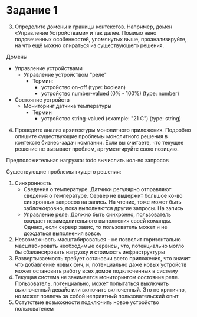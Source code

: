 # Задание 1
3. Определите домены и границы контекстов. Например, домен «Управление Устройствами» и так далее. Помимо явно подсвеченных особенностей, упомянутых выше, проанализируйте, на что ещё можно опираться из существующего решения.

Домены
- Управление устройствами
    - Управление устройством "реле"
        - Термин:
            - устройство on-off (type: boolean)
            - устройство number-valued (0% - 100%) (type: number)
- Состояние устройств
    - Мониторинг датчика температуры
        - Термин
            - устройство string-valued (example: "21 C") (type: string)

4. Проведите анализ архитектуры монолитного приложения. Подробно опишите существующие проблемы монолитного решения в контексте бизнес-задач компании. Если вы считаете, что текущее решение не вызывает проблем, аргументируйте свою позицию.

Предположительная нагрузка: todo вычислить кол-во запросов

Существующие проблемы ткущего решения:
1. Синхронность.
    - Сведения о температуре. Датчики регулярно отправляют сведения о температуре. Сервер не выдержит большое ко-во синхронных запросов на запись. На чтение, тоже может быть заблочкировно, пока выполняются другие запросы. На запись
    - Управление реле. Должно быть синхронно, пользователь ожидает незамедлительного выполнения своей команды. Однако, если сервер завис, то пользователь может и не дождаться выполнения вовсе.
2. Невозможность масштабироваться - не позволит горизонтально масштабировать необходимые сервисы, что, потенциально могло бы сбалансировать нагрузку и стоимость инфраструктуры
3. Развертываемость требует остановки всего приложения, что значит что добавление новых фич, и, потенциально даже новых устройств может остановить работу всех домов подключенных в систему
4. Текущая система не занимается мониторингом состояния реле. Пользователь, потенциально, может попытаться выключить выключенный девайс или включить включенный. Это не критично, но может повлечь за собой неприятный пользовательский опыт
5. Остутствие возможности подключить новое устройство пользователем